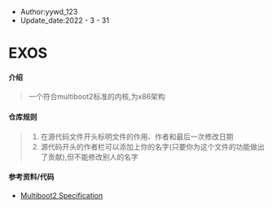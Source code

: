 - Author:yywd_123
- Update_date:2022 - 3 - 31

# EXOS

#### 介绍
> 一个符合multiboot2标准的内核,为x86架构

#### 仓库规则
> 1. 在源代码文件开头标明文件的作用、作者和最后一次修改日期
> 2. 源代码开头的作者栏可以添加上你的名字(只要你为这个文件的功能做出了贡献),但不能修改别人的名字

#### 参考资料/代码
- <a href="https://www.gnu.org/software/grub/manual/multiboot2/multiboot.html" target="_blank">Multiboot2 Specification</a>
